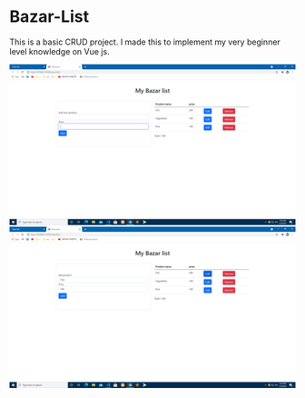 # Bazar-List
This is a basic CRUD project. I made this to implement my very beginner level knowledge on Vue js.


![](1.png)
![](2.png)
